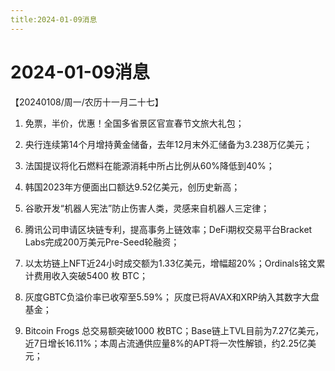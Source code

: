 ```yaml
---
title:2024-01-09消息
---
```

# 2024-01-09消息
【20240108/周一/农历十一月二十七】

1. 免票，半价，优惠！全国多省景区官宣春节文旅大礼包；

2. 央行连续第14个月增持黄金储备，去年12月末外汇储备为3.238万亿美元；

3. 法国提议将化石燃料在能源消耗中所占比例从60%降低到40%；

4. 韩国2023年方便面出口额达9.52亿美元，创历史新高；

5. 谷歌开发“机器人宪法”防止伤害人类，灵感来自机器人三定律；

6. 腾讯公司申请区块链专利，提高事务上链效率；DeFi期权交易平台Bracket Labs完成200万美元Pre-Seed轮融资；

7. 以太坊链上NFT近24小时成交额为1.33亿美元，增幅超20%；Ordinals铭文累计费用收入突破5400 枚 BTC；

8. 灰度GBTC负溢价率已收窄至5.59%；
灰度已将AVAX和XRP纳入其数字大盘基金；

9. Bitcoin Frogs 总交易额突破1000 枚BTC；Base链上TVL目前为7.27亿美元，近7日增长16.11%；本周占流通供应量8%的APT将一次性解锁，约2.25亿美元；